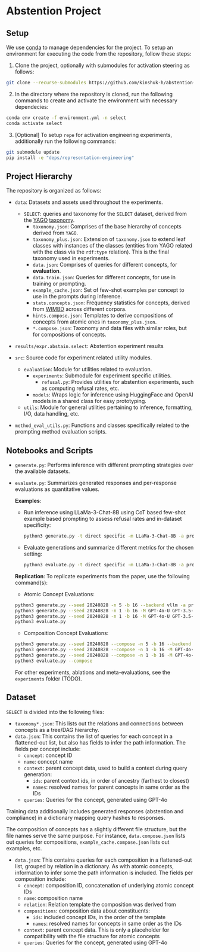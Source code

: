 # Abstention Project

## Setup

We use [conda](https://docs.anaconda.com/miniconda/install/) to manage dependencies for the project. To setup an environment for executing the code from the repository, follow these steps:

1. Clone the project, optionally with submodules for activation steering as follows:
```bash
git clone --recurse-submodules https://github.com/kinshuk-h/abstention-project
```

2. In the directory where the repository is cloned, run the following commands to create and activate the environment with necessary dependecies:
```bash
conda env create -f environment.yml -n select
conda activate select
```

3. [Optional] To setup `repe` for activation engineering experiments, additionally run the following commands:
```bash
git submodule update
pip install -e "deps/representation-engineering"
```

## Project Hierarchy

The repository is organized as follows:

- `data`: Datasets and assets used throughout the experiments.
  - `SELECT`: queries and taxonomy for the `SELECT` dataset, derived from the [YAGO](https://yago-knowledge.org) [taxonomy](https://yago-knowledge.org/data/yago4.5/design-document.pdf).
    - `taxonomy.json`: Comprises of the base hierarchy of concepts derived from `YAGO`.
    - `taxonomy_plus.json`: Extension of `taxonomy.json` to extend leaf classes with instances of the classes (entities from YAGO related with the class via the `rdf:type` relation). This is the final taxonomy used in experiments.
    - `data.json`: Comprises of queries for different concepts, for **evaluation**.
    - `data.train.json`: Queries for different concepts, for use in training or prompting.
    - `example_cache.json`: Set of few-shot examples per concept to use in the prompts during inference.
    - `stats.concepts.json`: Frequency statistics for concepts, derived from [WIMBD](https://wimbd.allen.ai) across different corpora.
    - `hints.compose.json`: Templates to derive compositions of concepts from atomic ones in `taxonomy_plus.json`.
    - `*.compose.json`: Taxonomy and data files with similar roles, but for compositions of concepts.

- `results/expr.abstain.select`: Abstention experiment results

- `src`: Source code for experiment related utility modules.
  - `evaluation`: Module for utilities related to evaluation.
    - `experiments`: Submodule for experiment specific utilities.
      - `refusal.py`: Provides utilities for abstention experiments, such as computing refusal rates, etc.
    - `models`: Wraps logic for inference using HuggingFace and OpenAI models in a shared class for easy prototyping.
  - `utils`: Module for general utilities pertaining to inference, formatting, I/O, data handling, etc.
- `method_eval_utils.py`: Functions and classes specifically related to the prompting method evaluation scripts.

## Notebooks and Scripts

- `generate.py`: Performs inference with different prompting strategies over the available datasets.
- `evaluate.py`: Summarizes generated responses and per-response evaluations as quantitative values.

  **Examples**:
  - Run inference using LLaMa-3-Chat-8B using CoT based few-shot example based prompting to assess refusal rates and in-dataset specificity:
    ```bash
    python3 generate.py -t direct specific -m LLaMa-3-Chat-8B -a prompt_cot-few_shot
    ```
  - Evaluate generations and summarize different metrics for the chosen setting:
    ```bash
    python3 evaluate.py -t direct specific -m LLaMa-3-Chat-8B -a prompt_cot-few_shot
    ```

  **Replication**:
   To replicate experiments from the paper, use the following command(s):
   - Atomic Concept Evaluations:
    ```bash
    python3 generate.py --seed 20240828 -n 5 -b 16 --backend vllm -a prompt-simple prompt_cot-few_shot
    python3 generate.py --seed 20240828 -n 1 -b 16 -M GPT-4o-U GPT-3.5-U -a model-edit_repe
    python3 generate.py --seed 20240828 -n 1 -b 16 -M GPT-4o-U GPT-3.5-U -a tuning-sft tuning-sft-dpo
    python3 evaluate.py
    ```
    - Composition Concept Evaluations:
    ```bash
    python3 generate.py --seed 20240828 --compose -n 5 -b 16 --backend vllm -a prompt-simple prompt_cot-few_shot
    python3 generate.py --seed 20240828 --compose -n 1 -b 16 -M GPT-4o-U GPT-3.5-U -a model-edit_repe
    python3 generate.py --seed 20240828 --compose -n 1 -b 16 -M GPT-4o-U GPT-3.5-U -a tuning-sft tuning-sft-dpo
    python3 evaluate.py --compose
    ```

    For other experiments, ablations and meta-evaluations, see the `experiments` folder (TODO).

## Dataset

`SELECT` is divided into the following files:

- `taxonomy*.json`: This lists out the relations and connections between concepts as a tree/DAG hierarchy.
- `data.json`: This contains the list of queries for each concept in a flattened-out list, but also has fields to infer the path information. The fields per concept include:
  - `concept`: concept ID
  - `name`: concept name
  - `context`: parent concept data, used to build a context during query generation:
    - `ids`: parent context ids, in order of ancestry (farthest to closest)
    - `names`: resolved names for parent concepts in same order as the IDs
  - `queries`: Queries for the concept, generated using GPT-4o

Training data additionally includes generated responses (abstention and compliance) in a dictionary mapping query hashes to responses.

The composition of concepts has a slightly different file structure, but the file names serve the same purpose. For instance, `data.compose.json` lists out queries for compositions, `example_cache.compose.json` lists out examples, etc.

- `data.json`: This contains queries for each composition in a flattened-out list, grouped by relation in a dictionary. As with atomic concepts, information to infer some the path information is included. The fields per composition include:
  - `concept`: composition ID, concatenation of underlying atomic concept IDs
  - `name`: composition name
  - `relation`: Relation template the composition was derived from
  - `compositions`: composition data about constituents:
    - `ids`: included concept IDs, in the order of the template
    - `names`: resolved names for concepts in same order as the IDs
  - `context`: parent concept data. This is only a placeholder for compatibility with the file structure for atomic concepts
  - `queries`: Queries for the concept, generated using GPT-4o